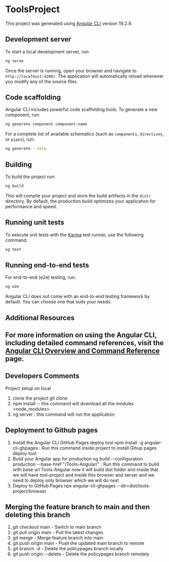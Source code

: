 # ToolsProject

This project was generated using [Angular CLI](https://github.com/angular/angular-cli) version 19.2.9.

## Development server

To start a local development server, run:

```bash
ng serve
```

Once the server is running, open your browser and navigate to `http://localhost:4200/`. The application will automatically reload whenever you modify any of the source files.

## Code scaffolding

Angular CLI includes powerful code scaffolding tools. To generate a new component, run:

```bash
ng generate component component-name
```

For a complete list of available schematics (such as `components`, `directives`, or `pipes`), run:

```bash
ng generate --help
```

## Building

To build the project run:

```bash
ng build
```

This will compile your project and store the build artifacts in the `dist/` directory. By default, the production build optimizes your application for performance and speed.

## Running unit tests

To execute unit tests with the [Karma](https://karma-runner.github.io) test runner, use the following command:

```bash
ng test
```

## Running end-to-end tests

For end-to-end (e2e) testing, run:

```bash
ng e2e
```

Angular CLI does not come with an end-to-end testing framework by default. You can choose one that suits your needs.

## Additional Resources

For more information on using the Angular CLI, including detailed command references, visit the [Angular CLI Overview and Command Reference](https://angular.dev/tools/cli) page.
----------------------------------
## Developers Comments
Project setup on local 
1. clone the project git clone <git Url >
2. npm install :- this command will download all the modules <node_modules>
3. ng server : this command will run the application

## Deployment to Github pages
1. Install the Angular CLI GitHub Pages deploy tool
npm install -g angular-cli-ghpages :  Run this command inside project to install Gihup pages deploy tool
2. Build your Angular app for production
ng build --configuration production --base-href "/Tools-Angular/" :  Run this command to build with base url Tools-Angular now it will build dist folder and inside that we will have tool-project and inside this browser and server and we need to deploy only browser which we will do next
3. Deploy to GitHub Pages
npx angular-cli-ghpages --dir=dist/tools-project/browser

## Merging the feature branch to main and then deleting this branch
1. git checkout main -  Switch to main branch
2. git pull origin main - Pull the latest changes 
3. git merge <featurebranch> - Merge feature branch into main
4. git push origin main -  Push the updated main branch to remote
5. git branch -d <featurebranch> - Delete the policypages branch locally
6. git push origin --delete <featurebranch> - Delete the policypages branch remotely



  
